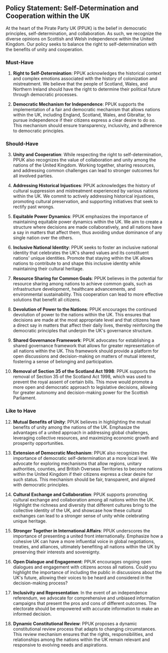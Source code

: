 ## Policy Statement: Self-Determination and Cooperation within the UK

At the heart of the Pirate Party UK (PPUK) is the belief in democratic principles, self-determination, and collaboration. As such, we recognize the diverse opinions on Scottish and Welsh independence within the United Kingdom. Our policy seeks to balance the right to self-determination with the benefits of unity and cooperation.

### Must-Have

1. **Right to Self-Determination**: PPUK acknowledges the historical context and complex emotions associated with the history of colonization and mistreatment. We believe that the people of Scotland, Wales, and Northern Ireland should have the right to determine their political future through democratic processes.

2. **Democratic Mechanism for Independence**: PPUK supports the implementation of a fair and democratic mechanism that allows nations within the UK, including England, Scotland, Wales, and Gibraltar, to pursue independence if their citizens express a clear desire to do so. This mechanism should ensure transparency, inclusivity, and adherence to democratic principles.

### Should-Have

3. **Unity and Cooperation**: While respecting the right to self-determination, PPUK also recognizes the value of collaboration and unity among the nations of the United Kingdom. Working together, sharing resources, and addressing common challenges can lead to stronger outcomes for all involved parties.

4. **Addressing Historical Injustices**: PPUK acknowledges the history of cultural suppression and mistreatment experienced by various nations within the UK. We commit to actively addressing historical injustices, promoting cultural preservation, and supporting initiatives that seek to rectify past wrongs.

5. **Equitable Power Dynamics**: PPUK emphasizes the importance of maintaining equitable power dynamics within the UK. We aim to create a structure where decisions are made collaboratively, and all nations have a say in matters that affect them, thus avoiding undue dominance of any single nation over the others.

6. **Inclusive National Identity**: PPUK seeks to foster an inclusive national identity that celebrates the UK's shared values and its constituent nations' unique identities. Promote that staying within the UK allows nations to contribute to and shape this inclusive identity while maintaining their cultural heritage.

7. **Resource Sharing for Common Goals**: PPUK believes in the potential for resource sharing among nations to achieve common goals, such as infrastructure development, healthcare advancements, and environmental sustainability. This cooperation can lead to more effective solutions that benefit all citizens.

8. **Devolution of Power to the Nations**: PPUK encourages the continued devolution of power to the nations within the UK. This ensures that decisions are made at the most appropriate level and that citizens have a direct say in matters that affect their daily lives, thereby reinforcing the democratic principles that underpin the UK's governance structure.

10. **Shared Governance Framework**: PPUK advocates for establishing a shared governance framework that allows for greater representation of all nations within the UK. This framework should provide a platform for open discussions and decision-making on matters of mutual interest, fostering a sense of belonging and participation.


11. **Removal of Section 35 of the Scotland Act 1998**: PPUK supports the removal of Section 35 of the Scotland Act 1998, which was used to prevent the royal assent of certain bills. This move would promote a more open and democratic approach to legislative decisions, allowing for greater autonomy and decision-making power for the Scottish Parliament.
   
### Like to Have

12. **Mutual Benefits of Unity**: PPUK believes in highlighting the mutual benefits of unity among the nations of the UK. Emphasize the advantages of a united approach in addressing global challenges, leveraging collective resources, and maximizing economic growth and prosperity opportunities.


13. **Extension of Democratic Mechanism**: PPUK also recognizes the importance of democratic self-determination at a more local level. We advocate for exploring mechanisms that allow regions, unitary authorities, counties, and British Overseas Territories to become nations within the United Kingdom if their citizens express a clear desire for such status. This mechanism should be fair, transparent, and aligned with democratic principles.


14. **Cultural Exchange and Collaboration**: PPUK supports promoting cultural exchange and collaboration among all nations within the UK. Highlight the richness and diversity that different cultures bring to the collective identity of the UK, and showcase how these cultural exchanges can lead to a stronger sense of unity while celebrating unique heritage.

15. **Stronger Together in International Affairs**: PPUK underscores the importance of presenting a united front internationally. Emphasize how a cohesive UK can have a more influential voice in global negotiations, treaties, and alliances, ultimately benefiting all nations within the UK by preserving their interests and sovereignty.

16. **Open Dialogue and Engagement**: PPUK encourages ongoing open dialogues and engagement with citizens across all nations. Could you highlight the importance of including the public in discussions about the UK's future, allowing their voices to be heard and considered in the decision-making process?

16. **Inclusivity and Representation**: In the event of an independence referendum, we advocate for comprehensive and unbiased information campaigns that present the pros and cons of different outcomes. The electorate should be empowered with accurate information to make an informed decision.


17. **Dynamic Constitutional Review**: PPUK proposes a dynamic constitutional review process that adapts to changing circumstances. This review mechanism ensures that the rights, responsibilities, and relationships among the nations within the UK remain relevant and responsive to evolving needs and aspirations.
